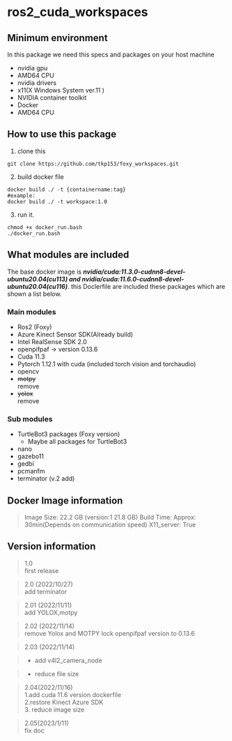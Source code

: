 # ros2_cuda_workspaces
## Minimum environment 
In this package we need this specs and packages on your host machine
- nvidia gpu
- AMD64 CPU 
- nvidia drivers
- x11(X Windows System ver.11 )
- NVIDIA container toolkit
- Docker
- AMD64 CPU


## How to use this package

 1. clone this
  ```
  git clone https://github.com/tkp153/foxy_workspaces.git
  ```
 2. build docker file
  ```
  docker build ./ -t {containername:tag}
  #example:
  docker build ./ -t workspace:1.0
  ```
 3. run it.
  ```
  chmod +x docker_run.bash
  ./docker_run.bash
  ```


## What modules are included
The base docker image is ***nvidia/cuda:11.3.0-cudnn8-devel-ubuntu20.04(cu113) and nvidia/cuda:11.6.0-cudnn8-devel-ubuntu20.04(cu116)***. this Doclerfile are included these packages which are shown a list below.
### Main modules
- Ros2 (Foxy)
- Azure Kinect Sensor SDK(Already build)
- Intel RealSense SDK 2.0
- openpifpaf -> version 0.13.6
- Cuda 11.3
- Pytorch 1.12.1 with cuda (included torch vision and torchaudio) 
- opencv
- ~~motpy~~ <br> remove
- ~~yolox~~ <br> remove
### Sub modules
- TurtleBot3 packages (Foxy version)
  - Maybe all packages for TurtleBot3 
- nano
- gazebo11
- gedbi
- pcmanfm
- terminator (v.2 add)

## Docker Image information
> Image Size: 22.2 GB (version:1 21.8 GB)
> Build Time: Approx: 30min(Depends on communication speed)
> X11_server: True

## Version information
> 1.0 <br>first release

> 2.0 (2022/10/27)<br>add terminator

> 2.01 (2022/11/11) <br> add YOLOX,motpy

>2.02 (2022/11/14) <br> remove Yolox and MOTPY lock openpifpaf version to 0.13.6

>2.03 (2022/11/14) <br>

> - add v4l2_camera_node

> - reduce file size

>2.04(2022/11/16) <br> 1.add cuda 11.6 version dockerfile <br> 2.restore Kinect Azure SDK<br>3. reduce image size

>2.05(2023/1/11) <br> fix doc

